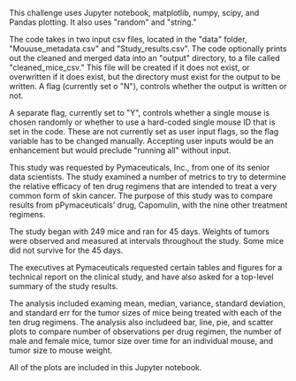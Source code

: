 

This challenge uses Jupyter notebook, matplotlib, numpy, scipy, and Pandas plotting. It also uses "random" and "string."

The code takes in two input csv files, located in the "data" folder, "Mouuse_metadata.csv" and "Study_results.csv". The code optionally prints out the cleaned and merged data into an "output" directory, to a file called "cleaned_mice_csv." This file will be created if it does not exist, or overwritten if it does exist, but the directory must exist for the output to be written. A flag (currently set o "N"), controls whether the output is written or not.

A separate flag, currently set to "Y", controls whether a single mouse is chosen randomly or whether to use a hard-coded single mouse ID that is set in the code. These are not currently set as user input flags, so the flag variable has to be changed manually. Accepting user inputs would be an enhancement but would preclude "running all" without input.

This study was requested by Pymaceuticals, Inc., from one of its senior data scientists. The study examined a number of metrics to try to determine the relative efficacy of ten drug regimens that are intended to treat a very common form of skin cancer. The purpose of this study was to compare results from pPymaceuticals’ drug, Capomulin, with the nine other treatment regimens.

The study began with 249 mice and ran for 45 days. Weights of tumors were observed and measured at intervals throughout the study. Some mice did not survive for the 45 days.

The executives at Pymaceuticals requested certain tables and figures for a technical report on the clinical study, and have also asked for a top-level summary of the study results.

The analysis included examing mean, median, variance, standard deviation, and standard err for the tumor sizes of mice being treated with each of the ten drug regimens. The analysis also includeed bar, line, pie, and scatter plots to compare number of observations per drug regimen, the number of male and female mice, tumor size over time for an individual mouse, and tumor size to mouse weight.

All of the plots are included in this Jupyter notebook.
